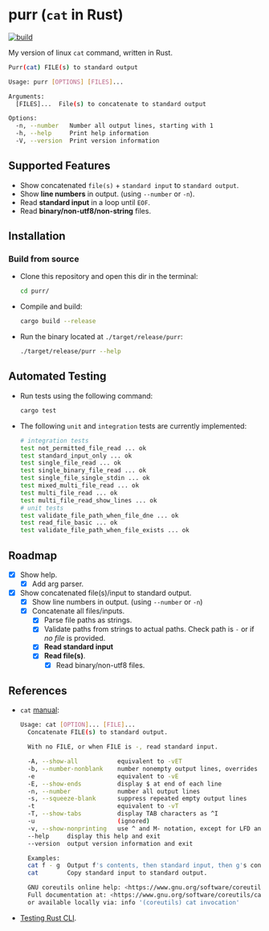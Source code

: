 # purr (`cat` in Rust)

[![build](https://github.com/nilaysavant/purr/actions/workflows/build.yml/badge.svg)](https://github.com/nilaysavant/purr/actions/workflows/build.yml)

My version of linux `cat` command, written in Rust.

```sh
Purr(cat) FILE(s) to standard output

Usage: purr [OPTIONS] [FILES]...

Arguments:
  [FILES]...  File(s) to concatenate to standard output

Options:
  -n, --number   Number all output lines, starting with 1
  -h, --help     Print help information
  -V, --version  Print version information
```

## Supported Features

- Show concatenated `file(s)` + `standard input` to `standard output`.
- Show **line numbers** in output. (using `--number` or `-n`).
- Read **standard input** in a loop until `EOF`.
- Read **binary/non-utf8/non-string** files.

## Installation

### Build from source

- Clone this repository and open this dir in the terminal:

  ```sh
  cd purr/
  ```

- Compile and build:

  ```sh
  cargo build --release
  ```

- Run the binary located at `./target/release/purr`:

  ```sh
  ./target/release/purr --help
  ```

## Automated Testing

- Run tests using the following command:

  ```sh
  cargo test
  ```

- The following `unit` and `integration` tests are currently implemented:

  ```sh
  # integration tests
  test not_permitted_file_read ... ok
  test standard_input_only ... ok
  test single_file_read ... ok
  test single_binary_file_read ... ok
  test single_file_single_stdin ... ok
  test mixed_multi_file_read ... ok
  test multi_file_read ... ok
  test multi_file_read_show_lines ... ok
  # unit tests
  test validate_file_path_when_file_dne ... ok
  test read_file_basic ... ok
  test validate_file_path_when_file_exists ... ok
  ```

## Roadmap

- [x] Show help.
  - [x] Add arg parser.
- [x] Show concatenated file(s)/input to standard output.
  - [x] Show line numbers in output. (using `--number` or `-n`)
  - [x] Concatenate all files/inputs.
    - [x] Parse file paths as strings.
    - [x] Validate paths from strings to actual paths. Check path is `-` or if _no file_ is provided.
    - [x] **Read standard input**
    - [x] **Read file(s)**.
      - [x] Read binary/non-utf8 files.

## References

- `cat` [manual](https://www.gnu.org/software/coreutils/manual/html_node/cat-invocation.html#cat-invocation):

  ```bash
  Usage: cat [OPTION]... [FILE]...
    Concatenate FILE(s) to standard output.

    With no FILE, or when FILE is -, read standard input.

    -A, --show-all           equivalent to -vET
    -b, --number-nonblank    number nonempty output lines, overrides -n
    -e                       equivalent to -vE
    -E, --show-ends          display $ at end of each line
    -n, --number             number all output lines
    -s, --squeeze-blank      suppress repeated empty output lines
    -t                       equivalent to -vT
    -T, --show-tabs          display TAB characters as ^I
    -u                       (ignored)
    -v, --show-nonprinting   use ^ and M- notation, except for LFD and TAB
    --help     display this help and exit
    --version  output version information and exit

    Examples:
    cat f - g  Output f's contents, then standard input, then g's contents.
    cat        Copy standard input to standard output.

    GNU coreutils online help: <https://www.gnu.org/software/coreutils/>
    Full documentation at: <https://www.gnu.org/software/coreutils/cat>
    or available locally via: info '(coreutils) cat invocation'
  ```

- [Testing Rust CLI](https://rust-cli.github.io/book/tutorial/testing.html).
